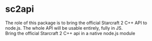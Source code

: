 # sc2api
<div style="text-align: left;">
  The role of this package is to bring the official Starcraft 2 C++ API to node.js.
  The whole API will be usable entirely, fully in JS.
</div>
Bring the official Starcraft 2 C++ api in a native node.js module

